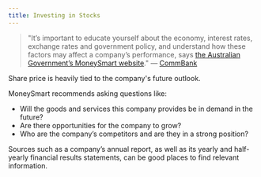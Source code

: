 ```yaml
---
title: Investing in Stocks
---
```




> "It’s important to educate yourself about the economy, interest rates, exchange rates and government policy, and understand how these factors may affect a company’s performance, says [the Australian Government’s MoneySmart website](http://www.moneysmart.gov.au/)." — [CommBank](https://www.commbank.com.au/articles/investing/share-investing-for-absolute-beginners.html)

Share price is heavily tied to the company's future outlook.

MoneySmart recommends asking questions like:
-   Will the goods and services this company provides be in demand in the future?
-   Are there opportunities for the company to grow?
-   Who are the company’s competitors and are they in a strong position?

Sources such as a company’s annual report, as well as its yearly and half-yearly financial results statements, can be good places to find relevant information.

